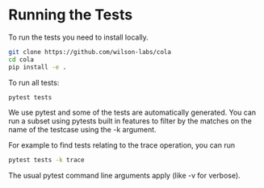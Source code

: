 # Running the Tests

To run the tests you need to install locally.
```bash
git clone https://github.com/wilson-labs/cola
cd cola
pip install -e .
```

To run all tests:
```bash
pytest tests
```

We use pytest and some of the tests are automatically generated.
You can run a subset using pytests built in features to filter by the matches on the name of the testcase using the -k argument.

For example to find tests relating to the trace operation, you can run
```bash
pytest tests -k trace
```

The usual pytest command line arguments apply (like -v for verbose).